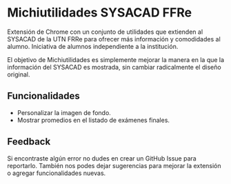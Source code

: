 # Michiutilidades SYSACAD FFRe

Extensión de Chrome con un conjunto de utilidades que extienden al SYSACAD de la UTN FRRe para ofrecer más información y comodidades al alumno. Iniciativa de alumnos independiente a la institución.

El objetivo de Michiutilidades es simplemente mejorar la manera en la que la información del SYSACAD es mostrada, sin cambiar radicalmente el diseño original.

## Funcionalidades

- Personalizar la imagen de fondo.
- Mostrar promedios en el listado de exámenes finales.

## Feedback

Si encontraste algún error no dudes en crear un GitHub Issue para reportarlo. También nos podes dejar sugerencias para mejorar la extensión o agregar funcionalidades nuevas.
